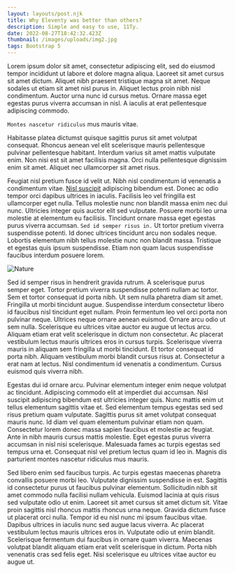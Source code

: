 ```yaml
---
layout: layouts/post.njk
title: Why Eleventy was better than others?
description: Simple and easy to use, 11Ty.
date: 2022-08-27T18:42:32.423Z
thumbnail: /images/uploads/img2.jpg
tags: Bootstrap 5
---
```

Lorem ipsum dolor sit amet, consectetur adipiscing elit, sed do eiusmod tempor incididunt ut labore et dolore magna aliqua. Laoreet sit amet cursus sit amet dictum. Aliquet nibh praesent tristique magna sit amet. Neque sodales ut etiam sit amet nisl purus in. Aliquet lectus proin nibh nisl condimentum. Auctor urna nunc id cursus metus. Ornare massa eget egestas purus viverra accumsan in nisl. A iaculis at erat pellentesque adipiscing commodo. 

`Montes nascetur ridiculus` mus mauris vitae. 

Habitasse platea dictumst quisque sagittis purus sit amet volutpat consequat. Rhoncus aenean vel elit scelerisque mauris pellentesque pulvinar pellentesque habitant. Interdum varius sit amet mattis vulputate enim. Non nisi est sit amet facilisis magna. Orci nulla pellentesque dignissim enim sit amet. Aliquet nec ullamcorper sit amet risus.

Feugiat nisl pretium fusce id velit ut. Nibh nisl condimentum id venenatis a condimentum vitae. [Nisl suscipit](https://loremipsum.io/generator/?n=5&t=p) adipiscing bibendum est. Donec ac odio tempor orci dapibus ultrices in iaculis. Facilisis leo vel fringilla est ullamcorper eget nulla. Tellus molestie nunc non blandit massa enim nec dui nunc. Ultricies integer quis auctor elit sed vulputate. Posuere morbi leo urna molestie at elementum eu facilisis. Tincidunt ornare massa eget egestas purus viverra accumsan. `Sed id semper risus in.` Ut tortor pretium viverra suspendisse potenti. Id donec ultrices tincidunt arcu non sodales neque. Lobortis elementum nibh tellus molestie nunc non blandit massa. Tristique et egestas quis ipsum suspendisse. Etiam non quam lacus suspendisse faucibus interdum posuere lorem.

![Nature](https://images.unsplash.com/photo-1660560672343-b1ed7f24cf8c?ixlib=rb-1.2.1&ixid=MnwxMjA3fDB8MHxwaG90by1wYWdlfHx8fGVufDB8fHx8&auto=format&fit=crop&w=870&q=80)

Sed id semper risus in hendrerit gravida rutrum. A scelerisque purus semper eget. Tortor pretium viverra suspendisse potenti nullam ac tortor. Sem et tortor consequat id porta nibh. Ut sem nulla pharetra diam sit amet. Fringilla ut morbi tincidunt augue. Suspendisse interdum consectetur libero id faucibus nisl tincidunt eget nullam. Proin fermentum leo vel orci porta non pulvinar neque. Ultrices neque ornare aenean euismod. Ornare arcu odio ut sem nulla. Scelerisque eu ultrices vitae auctor eu augue ut lectus arcu. Aliquam etiam erat velit scelerisque in dictum non consectetur. Ac placerat vestibulum lectus mauris ultrices eros in cursus turpis. Scelerisque viverra mauris in aliquam sem fringilla ut morbi tincidunt. Et tortor consequat id porta nibh. Aliquam vestibulum morbi blandit cursus risus at. Consectetur a erat nam at lectus. Nisl condimentum id venenatis a condimentum. Cursus euismod quis viverra nibh.

Egestas dui id ornare arcu. Pulvinar elementum integer enim neque volutpat ac tincidunt. Adipiscing commodo elit at imperdiet dui accumsan. Nisl suscipit adipiscing bibendum est ultricies integer quis. Nunc mattis enim ut tellus elementum sagittis vitae et. Sed elementum tempus egestas sed sed risus pretium quam vulputate. Sagittis purus sit amet volutpat consequat mauris nunc. Id diam vel quam elementum pulvinar etiam non quam. Consectetur lorem donec massa sapien faucibus et molestie ac feugiat. Ante in nibh mauris cursus mattis molestie. Eget egestas purus viverra accumsan in nisl nisi scelerisque. Malesuada fames ac turpis egestas sed tempus urna et. Consequat nisl vel pretium lectus quam id leo in. Magnis dis parturient montes nascetur ridiculus mus mauris.

Sed libero enim sed faucibus turpis. Ac turpis egestas maecenas pharetra convallis posuere morbi leo. Vulputate dignissim suspendisse in est. Sagittis id consectetur purus ut faucibus pulvinar elementum. Sollicitudin nibh sit amet commodo nulla facilisi nullam vehicula. Euismod lacinia at quis risus sed vulputate odio ut enim. Laoreet sit amet cursus sit amet dictum sit. Vitae proin sagittis nisl rhoncus mattis rhoncus urna neque. Gravida dictum fusce ut placerat orci nulla. Tempor id eu nisl nunc mi ipsum faucibus vitae. Dapibus ultrices in iaculis nunc sed augue lacus viverra. Ac placerat vestibulum lectus mauris ultrices eros in. Vulputate odio ut enim blandit. Scelerisque fermentum dui faucibus in ornare quam viverra. Maecenas volutpat blandit aliquam etiam erat velit scelerisque in dictum. Porta nibh venenatis cras sed felis eget. Nisi scelerisque eu ultrices vitae auctor eu augue ut.